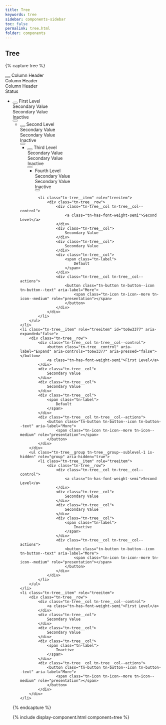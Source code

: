 ```yaml
---
title: Tree
keywords: tree
sidebar: components-sidebar
toc: false
permalink: tree.html
folder: components
---
```


## Tree

{% capture tree %}
<div class="tn-tree tn-tree--header">
    <div class="tn-tree__row tn-tree__row--header">
        <div class="tn-tree__col tn-tree__col--control">
            <button class="tn-tree__control" aria-label="Expand all" aria-controls="q3gqJ609" aria-pressed="false"></button>
            Column Header
        </div>
        <div class="tn-tree__col">
            Column Header
        </div>
        <div class="tn-tree__col">
            Column Header
        </div>
        <div class="tn-tree__col">
            Status
        </div>
        <div class="tn-tree__col tn-tree__col--actions">
        </div>
    </div>
</div>
<ul class="tn-tree" id="q3gqJ609" role="tree">
    <li class="tn-tree__item" role="treeitem" id="wcPvE475" aria-expanded="false">
        <div class="tn-tree__row">
            <div class="tn-tree__col tn-tree__col--control">
                <button class="tn-tree__control" aria-label="Expand" aria-controls="wcPvE475" aria-pressed="false"></button>
                <a class="tn-has-font-weight-semi">First Level</a>
            </div>
            <div class="tn-tree__col">
                Secondary Value
            </div>
            <div class="tn-tree__col">
                Secondary Value
            </div>
            <div class="tn-tree__col">
                <span class="tn-label">
                    Inactive
                </span>
            </div>
            <div class="tn-tree__col tn-tree__col--actions">
                <button class="tn-button tn-button--icon tn-button--text" aria-label="More">
                    <span class="tn-icon tn-icon--more tn-icon--medium" role="presentation"></span>
                </button>
            </div>
        </div>
        <ul class="tn-tree__group tn-tree__group--sublevel-1 is-hidden" role="group" aria-hidden="true">
            <li class="tn-tree__item" role="treeitem" id="w2Qhp313" aria-expanded="false">
                <div class="tn-tree__row">
                    <div class="tn-tree__col tn-tree__col--control">
                        <button class="tn-tree__control" aria-label="Expand" aria-controls="w2Qhp313" aria-pressed="false"></button>
                        <a class="tn-has-font-weight-semi">Second Level</a>
                    </div>
                    <div class="tn-tree__col">
                        Secondary Value
                    </div>
                    <div class="tn-tree__col">
                        Secondary Value
                    </div>
                    <div class="tn-tree__col">
                        <span class="tn-label">
                            Inactive
                        </span>
                    </div>
                    <div class="tn-tree__col tn-tree__col--actions">
                        <button class="tn-button tn-button--icon tn-button--text" aria-label="More">
                            <span class="tn-icon tn-icon--more tn-icon--medium" role="presentation"></span>
                        </button>
                    </div>
                </div>
                <ul class="tn-tree__group tn-tree__group--sublevel-2 is-hidden" role="group" aria-hidden="true">
                    <li class="tn-tree__item" role="treeitem" id="QKWZR356" aria-expanded="false">
                        <div class="tn-tree__row">
                            <div class="tn-tree__col tn-tree__col--control">
                                <button class="tn-tree__control" aria-label="Expand" aria-controls="QKWZR356" aria-pressed="false"></button>
                                <a class="tn-has-font-weight-semi">Third Level</a>
                            </div>
                            <div class="tn-tree__col">
                                Secondary Value
                            </div>
                            <div class="tn-tree__col">
                                Secondary Value
                            </div>
                            <div class="tn-tree__col">
                                <span class="tn-label">
                                    Inactive
                                </span>
                            </div>
                            <div class="tn-tree__col tn-tree__col--actions">
                                <button class="tn-button tn-button--icon tn-button--text" aria-label="More">
                                    <span class="tn-icon tn-icon--more tn-icon--medium" role="presentation"></span>
                                </button>
                            </div>
                        </div>
                        <ul class="tn-tree__group tn-tree__group--sublevel-3 is-hidden" role="group" aria-hidden="true">
                            <li class="tn-tree__item" role="treeitem">
                                <div class="tn-tree__row">
                                    <div class="tn-tree__col tn-tree__col--control">
                                        <a class="tn-has-font-weight-semi">Fourth Level</a>
                                    </div>
                                    <div class="tn-tree__col">
                                        Secondary Value
                                    </div>
                                    <div class="tn-tree__col">
                                        Secondary Value
                                    </div>
                                    <div class="tn-tree__col">
                                        <span class="tn-label">
                                            Inactive
                                        </span>
                                    </div>
                                    <div class="tn-tree__col tn-tree__col--actions">
                                        <button class="tn-button tn-button--icon tn-button--text" aria-label="More">
                                            <span class="tn-icon tn-icon--more tn-icon--medium" role="presentation"></span>
                                        </button>
                                    </div>
                                </div>
                            </li>
                        </ul>
                    </li>
                </ul>
            </li>

            <li class="tn-tree__item" role="treeitem">
                <div class="tn-tree__row">
                    <div class="tn-tree__col tn-tree__col--control">
                        <a class="tn-has-font-weight-semi">Second Level</a>
                    </div>
                    <div class="tn-tree__col">
                        Secondary Value
                    </div>
                    <div class="tn-tree__col">
                        Secondary Value
                    </div>
                    <div class="tn-tree__col">
                        <span class="tn-label">
                            Default
                        </span>
                    </div>
                    <div class="tn-tree__col tn-tree__col--actions">
                        <button class="tn-button tn-button--icon tn-button--text" aria-label="More">
                            <span class="tn-icon tn-icon--more tn-icon--medium" role="presentation"></span>
                        </button>
                    </div>
                </div>
            </li>
        </ul>
    </li>
    <li class="tn-tree__item" role="treeitem" id="to6w3377" aria-expanded="false">
        <div class="tn-tree__row">
            <div class="tn-tree__col tn-tree__col--control">
                <button class="tn-tree__control" aria-label="Expand" aria-controls="to6w3377" aria-pressed="false"></button>
                <a class="tn-has-font-weight-semi">First Level</a>
            </div>
            <div class="tn-tree__col">
                Secondary Value
            </div>
            <div class="tn-tree__col">
                Secondary Value
            </div>
            <div class="tn-tree__col">
                <span class="tn-label">
                    Default
                </span>
            </div>
            <div class="tn-tree__col tn-tree__col--actions">
                <button class="tn-button tn-button--icon tn-button--text" aria-label="More">
                    <span class="tn-icon tn-icon--more tn-icon--medium" role="presentation"></span>
                </button>
            </div>
        </div>
        <ul class="tn-tree__group tn-tree__group--sublevel-1 is-hidden" role="group" aria-hidden="true">
            <li class="tn-tree__item" role="treeitem">
                <div class="tn-tree__row">
                    <div class="tn-tree__col tn-tree__col--control">
                        <a class="tn-has-font-weight-semi">Second Level</a>
                    </div>
                    <div class="tn-tree__col">
                        Secondary Value
                    </div>
                    <div class="tn-tree__col">
                        Secondary Value
                    </div>
                    <div class="tn-tree__col">
                        <span class="tn-label">
                            Inactive
                        </span>
                    </div>
                    <div class="tn-tree__col tn-tree__col--actions">
                        <button class="tn-button tn-button--icon tn-button--text" aria-label="More">
                            <span class="tn-icon tn-icon--more tn-icon--medium" role="presentation"></span>
                        </button>
                    </div>
                </div>
            </li>
        </ul>
    </li>
    <li class="tn-tree__item" role="treeitem">
        <div class="tn-tree__row">
            <div class="tn-tree__col tn-tree__col--control">
                <a class="tn-has-font-weight-semi">First Level</a>
            </div>
            <div class="tn-tree__col">
                Secondary Value
            </div>
            <div class="tn-tree__col">
                Secondary Value
            </div>
            <div class="tn-tree__col">
                <span class="tn-label">
                    Inactive
                </span>
            </div>
            <div class="tn-tree__col tn-tree__col--actions">
                <button class="tn-button tn-button--icon tn-button--text" aria-label="More">
                    <span class="tn-icon tn-icon--more tn-icon--medium" role="presentation"></span>
                </button>
            </div>
        </div>
    </li>
</ul>
{% endcapture %}

{% include display-component.html component=tree %}

<br>
